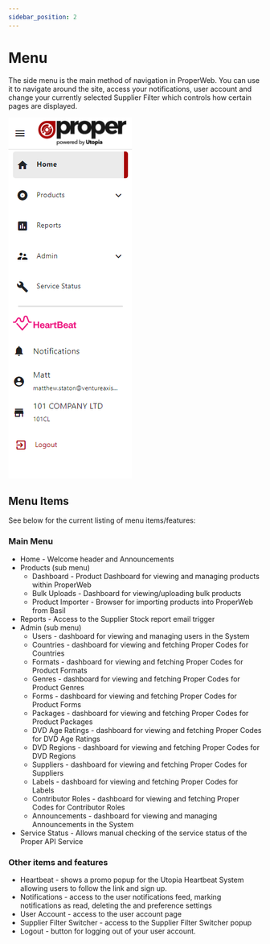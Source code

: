 ```yaml
---
sidebar_position: 2
---
```


# Menu

The side menu is the main method of navigation in ProperWeb. You can use it to navigate around the site, access your notifications, user account and change your currently selected Supplier Filter which controls how certain pages are displayed.

![Side Menu](../static/img/pages/menu/pw_sidemenu_main.png)

## Menu Items
See below for the current listing of menu items/features:

### Main Menu
- Home - Welcome header and Announcements
- Products (sub menu)
	- Dashboard - Product Dashboard for viewing and managing products within ProperWeb
	- Bulk Uploads - Dashboard for viewing/uploading bulk products
	- Product Importer - Browser for importing products into ProperWeb from Basil
- Reports - Access to the Supplier Stock report email trigger
- Admin (sub menu)
	- Users - dashboard for viewing and managing users in the System
	- Countries - dashboard for viewing and fetching Proper Codes for Countries
	- Formats - dashboard for viewing and fetching Proper Codes for Product Formats
	- Genres - dashboard for viewing and fetching Proper Codes for Product Genres
	- Forms - dashboard for viewing and fetching Proper Codes for Product Forms
	- Packages - dashboard for viewing and fetching Proper Codes for Product Packages
	- DVD Age Ratings - dashboard for viewing and fetching Proper Codes for DVD Age Ratings
	- DVD Regions - dashboard for viewing and fetching Proper Codes for DVD Regions
	- Suppliers - dashboard for viewing and fetching Proper Codes for Suppliers
	- Labels - dashboard for viewing and fetching Proper Codes for Labels
	- Contributor Roles - dashboard for viewing and fetching Proper Codes for Contributor Roles
	- Announcements - dashboard for viewing and managing Announcements in the System
- Service Status - Allows manual checking of the service status of the Proper API Service

### Other items and features
- Heartbeat - shows a promo popup for the Utopia Heartbeat System allowing users to follow the link and sign up.
- Notifications - access to the user notifications feed, marking notifications as read, deleting the and preference settings
- User Account - access to the user account page
- Supplier Filter Switcher - access to the Supplier Filter Switcher popup
- Logout - button for logging out of your user account.